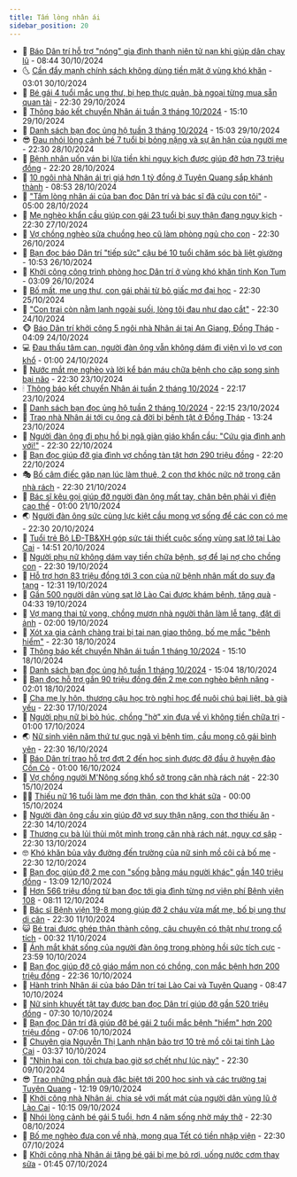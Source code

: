 ```yaml
---
title: Tấm lòng nhân ái
sidebar_position: 20
---
```


<!-- dantri-tam-long-nhan-ai:START -->
- 🌝 [Báo Dân trí hỗ trợ &quot;nóng&quot; gia đình thanh niên tử nạn khi giúp dân chạy lũ](https://dantri.com.vn/tam-long-nhan-ai/bao-dan-tri-ho-tro-nong-gia-dinh-thanh-nien-tu-nan-khi-giup-dan-chay-lu-20241030140517021.htm) - 08:44 30/10/2024
- 🌜 [Cần đẩy mạnh chính sách không dùng tiền mặt ở vùng khó khăn](https://dantri.com.vn/an-sinh/can-day-manh-chinh-sach-khong-dung-tien-mat-o-vung-kho-khan-20241030080814561.htm) - 03:01 30/10/2024
- 👀 [Bé gái 4 tuổi mắc ung thư, bị hẹp thực quản, bà ngoại từng mua sẵn quan tài](https://dantri.com.vn/tam-long-nhan-ai/be-gai-4-tuoi-mac-ung-thu-bi-hep-thuc-quan-ba-ngoai-tung-mua-san-quan-tai-20241024121534156.htm) - 22:30 29/10/2024
- 🚀 [Thông báo kết chuyển Nhân ái tuần 3 tháng 10/2024](https://dantri.com.vn/tam-long-nhan-ai/thong-bao-ket-chuyen-nhan-ai-tuan-3-thang-102024-20241029210015015.htm) - 15:10 29/10/2024
- 🦅 [Danh sách bạn đọc ủng hộ tuần 3 tháng 10/2024](https://dantri.com.vn/tam-long-nhan-ai/danh-sach-ban-doc-ung-ho-tuan-3-thang-102024-20241029205541156.htm) - 15:03 29/10/2024
- 😎 [Đau nhói lòng cảnh bé 7 tuổi bị bỏng nặng và sự ân hận của người mẹ](https://dantri.com.vn/tam-long-nhan-ai/dau-nhoi-long-canh-be-7-tuoi-bi-bong-nang-va-su-an-han-cua-nguoi-me-20241026095952267.htm) - 22:30 28/10/2024
- 🎡 [Bệnh nhân uốn ván bị lừa tiền khi nguy kịch được giúp đỡ hơn 73 triệu đồng](https://dantri.com.vn/tam-long-nhan-ai/benh-nhan-uon-van-bi-lua-tien-khi-nguy-kich-duoc-giup-do-hon-73-trieu-dong-20241027145439065.htm) - 22:20 28/10/2024
- 🌮 [10 ngôi nhà Nhân ái trị giá hơn 1 tỷ đồng ở Tuyên Quang sắp khánh thành](https://dantri.com.vn/tam-long-nhan-ai/10-ngoi-nha-nhan-ai-tri-gia-hon-1-ty-dong-o-tuyen-quang-sap-khanh-thanh-20241028120550040.htm) - 08:53 28/10/2024
- 💼 [&quot;Tấm lòng nhân ái của bạn đọc Dân trí và bác sĩ đã cứu con tôi&quot;](https://dantri.com.vn/tam-long-nhan-ai/tam-long-nhan-ai-cua-ban-doc-dan-tri-va-bac-si-da-cuu-con-toi-20241026162356685.htm) - 05:00 28/10/2024
- 🎊 [Mẹ nghèo khẩn cầu giúp con gái 23 tuổi bị suy thận đang nguy kịch](https://dantri.com.vn/tam-long-nhan-ai/me-ngheo-khan-cau-giup-con-gai-23-tuoi-bi-suy-than-dang-nguy-kich-20240506110137327.htm) - 22:30 27/10/2024
- 📝 [Vợ chồng nghèo sửa chuồng heo cũ làm phòng ngủ cho con](https://dantri.com.vn/tam-long-nhan-ai/vo-chong-ngheo-sua-chuong-heo-cu-lam-phong-ngu-cho-con-20241023175554493.htm) - 22:30 26/10/2024
- 🤗 [Bạn đọc báo Dân trí &quot;tiếp sức&quot; cậu bé 10 tuổi chăm sóc bà liệt giường](https://dantri.com.vn/tam-long-nhan-ai/ban-doc-bao-dan-tri-tiep-suc-cau-be-10-tuoi-cham-soc-ba-liet-giuong-20241026093008846.htm) - 10:53 26/10/2024
- 🌈 [Khởi công công trình phòng học Dân trí ở vùng khó khăn tỉnh Kon Tum](https://dantri.com.vn/tam-long-nhan-ai/khoi-cong-cong-trinh-phong-hoc-dan-tri-o-vung-kho-khan-tinh-kon-tum-20241025222154750.htm) - 03:09 26/10/2024
- 🌝 [Bố mất, mẹ ung thư, con gái phải từ bỏ giấc mơ đại học](https://dantri.com.vn/tam-long-nhan-ai/bo-mat-me-ung-thu-con-gai-phai-tu-bo-giac-mo-dai-hoc-20241022151536532.htm) - 22:30 25/10/2024
- 🦒 [&quot;Con trai còn nằm lạnh ngoài suối, lòng tôi đau như dao cắt&quot;](https://dantri.com.vn/tam-long-nhan-ai/con-trai-con-nam-lanh-ngoai-suoi-long-toi-dau-nhu-dao-cat-20241021215456834.htm) - 22:30 24/10/2024
- 🐵 [Báo Dân trí khởi công 5 ngôi nhà Nhân ái tại An Giang, Đồng Tháp](https://dantri.com.vn/tam-long-nhan-ai/bao-dan-tri-khoi-cong-5-ngoi-nha-nhan-ai-tai-an-giang-dong-thap-20241024083044645.htm) - 04:09 24/10/2024
- 💻 [Đau thấu tâm can, người đàn ông vẫn không dám đi viện vì lo vợ con khổ](https://dantri.com.vn/tam-long-nhan-ai/dau-thau-tam-can-nguoi-dan-ong-van-khong-dam-di-vien-vi-lo-vo-con-kho-20241021181046061.htm) - 01:00 24/10/2024
- 🦆 [Nước mắt mẹ nghèo và lời kể bán máu chữa bệnh cho cặp song sinh bại não](https://dantri.com.vn/tam-long-nhan-ai/nuoc-mat-me-ngheo-va-loi-ke-ban-mau-chua-benh-cho-cap-song-sinh-bai-nao-20241021182534105.htm) - 22:30 23/10/2024
- 🕯 [Thông báo kết chuyển Nhân ái tuần 2 tháng 10/2024](https://dantri.com.vn/tam-long-nhan-ai/thong-bao-ket-chuyen-nhan-ai-tuan-2-thang-102024-20241023220616704.htm) - 22:17 23/10/2024
- 🤩 [Danh sách bạn đọc ủng hộ tuần 2 tháng 10/2024](https://dantri.com.vn/tam-long-nhan-ai/danh-sach-ban-doc-ung-ho-tuan-2-thang-102024-20241023220151342.htm) - 22:15 23/10/2024
- 🎡 [Trao nhà Nhân ái tới cụ ông cả đời bị bệnh tật ở Đồng Tháp](https://dantri.com.vn/tam-long-nhan-ai/trao-nha-nhan-ai-toi-cu-ong-ca-doi-bi-benh-tat-o-dong-thap-20241022230040323.htm) - 13:24 23/10/2024
- 🤠 [Người đàn ông đi phụ hồ bị ngã giàn giáo khẩn cầu: &quot;Cứu gia đình anh với!&quot;](https://dantri.com.vn/tam-long-nhan-ai/nguoi-dan-ong-di-phu-ho-bi-nga-gian-giao-khan-cau-cuu-gia-dinh-anh-voi-20241016093602512.htm) - 22:30 22/10/2024
- 🌋 [Bạn đọc giúp đỡ gia đình vợ chồng tàn tật hơn 290 triệu đồng](https://dantri.com.vn/tam-long-nhan-ai/ban-doc-giup-do-gia-dinh-vo-chong-tan-tat-hon-290-trieu-dong-20241022163316399.htm) - 22:20 22/10/2024
- 🎭 [Bố câm điếc gặp nạn lúc làm thuê, 2 con thơ khóc nức nở trong căn nhà rách](https://dantri.com.vn/tam-long-nhan-ai/bo-cam-diec-gap-nan-luc-lam-thue-2-con-tho-khoc-nuc-no-trong-can-nha-rach-20241020160830184.htm) - 22:30 21/10/2024
- 🤠 [Bác sĩ kêu gọi giúp đỡ người đàn ông mất tay, chân bên phải vì điện cao thế](https://dantri.com.vn/tam-long-nhan-ai/bac-si-keu-goi-giup-do-nguoi-dan-ong-mat-tay-chan-ben-phai-vi-dien-cao-the-20241019102149285.htm) - 01:00 21/10/2024
- 🌏 [Người đàn ông sức cùng lực kiệt cầu mong vợ sống để các con có mẹ](https://dantri.com.vn/tam-long-nhan-ai/nguoi-dan-ong-suc-cung-luc-kiet-cau-mong-vo-song-de-cac-con-co-me-20241015014257664.htm) - 22:30 20/10/2024
- 🚀 [Tuổi trẻ Bộ LĐ-TB&amp;XH góp sức tái thiết cuộc sống vùng sạt lở tại Lào Cai](https://dantri.com.vn/tam-long-nhan-ai/tuoi-tre-bo-ld-tbxh-gop-suc-tai-thiet-cuoc-song-vung-sat-lo-tai-lao-cai-20241020204713531.htm) - 14:51 20/10/2024
- 🚀 [Người phụ nữ không dám vay tiền chữa bệnh, sợ để lại nợ cho chồng con](https://dantri.com.vn/tam-long-nhan-ai/nguoi-phu-nu-khong-dam-vay-tien-chua-benh-so-de-lai-no-cho-chong-con-20241016063722504.htm) - 22:30 19/10/2024
- 👹 [Hỗ trợ hơn 83 triệu đồng tới 3 con của nữ bệnh nhân mất do suy đa tạng](https://dantri.com.vn/tam-long-nhan-ai/ho-tro-hon-83-trieu-dong-toi-3-con-cua-nu-benh-nhan-mat-do-suy-da-tang-20241019083725174.htm) - 12:31 19/10/2024
- 🫶 [Gần 500 người dân vùng sạt lở Lào Cai được khám bệnh, tặng quà](https://dantri.com.vn/tam-long-nhan-ai/gan-500-nguoi-dan-vung-sat-lo-lao-cai-duoc-kham-benh-tang-qua-20241019103152897.htm) - 04:33 19/10/2024
- 🐻 [Vợ mang thai tử vong, chồng mượn nhà người thân làm lễ tang, đặt di ảnh](https://dantri.com.vn/tam-long-nhan-ai/vo-mang-thai-tu-vong-chong-muon-nha-nguoi-than-lam-le-tang-dat-di-anh-20241017154841819.htm) - 02:00 19/10/2024
- 🌋 [Xót xa gia cảnh chàng trai bị tai nạn giao thông, bố mẹ mắc &quot;bệnh hiểm&quot;](https://dantri.com.vn/tam-long-nhan-ai/xot-xa-gia-canh-chang-trai-bi-tai-nan-giao-thong-bo-me-mac-benh-hiem-20241016170833800.htm) - 22:30 18/10/2024
- 🧰 [Thông báo kết chuyển Nhân ái tuần 1 tháng 10/2024](https://dantri.com.vn/tam-long-nhan-ai/thong-bao-ket-chuyen-nhan-ai-tuan-1-thang-102024-20241018212718075.htm) - 15:10 18/10/2024
- 💄 [Danh sách bạn đọc ủng hộ tuần 1 tháng 10/2024](https://dantri.com.vn/tam-long-nhan-ai/danh-sach-ban-doc-ung-ho-tuan-1-thang-102024-20241018212236910.htm) - 15:04 18/10/2024
- 🌝 [Bạn đọc hỗ trợ gần 90 triệu đồng đến 2 mẹ con nghèo bệnh nặng](https://dantri.com.vn/tam-long-nhan-ai/ban-doc-ho-tro-gan-90-trieu-dong-den-2-me-con-ngheo-benh-nang-20241017153722010.htm) - 02:01 18/10/2024
- 🔭 [Cha mẹ ly hôn, thương cậu học trò nghỉ học để nuôi chú bại liệt, bà già yếu](https://dantri.com.vn/tam-long-nhan-ai/cha-me-ly-hon-thuong-cau-hoc-tro-nghi-hoc-de-nuoi-chu-bai-liet-ba-gia-yeu-20240911161626053.htm) - 22:30 17/10/2024
- 🦒 [Người phụ nữ bị bò húc, chồng &quot;hờ&quot; xin đưa về vì không tiền chữa trị](https://dantri.com.vn/tam-long-nhan-ai/nguoi-phu-nu-bi-bo-huc-chong-ho-xin-dua-ve-vi-khong-tien-chua-tri-20241014145621340.htm) - 01:00 17/10/2024
- 🌏 [Nữ sinh viên năm thứ tư gục ngã vì bệnh tim, cầu mong cô gái  bình yên](https://dantri.com.vn/tam-long-nhan-ai/nu-sinh-vien-nam-thu-tu-guc-nga-vi-benh-tim-cau-mong-co-gai-binh-yen-20241015154144720.htm) - 22:30 16/10/2024
- 🦣 [Báo Dân trí trao hỗ trợ đợt 2 đến học sinh được đỡ đầu ở huyện đảo Cồn Cỏ](https://dantri.com.vn/tam-long-nhan-ai/bao-dan-tri-trao-ho-tro-dot-2-den-hoc-sinh-duoc-do-dau-o-huyen-dao-con-co-20241015172032142.htm) - 01:00 16/10/2024
- 🤗 [Vợ chồng người M&#39;Nông sống khổ sở trong căn nhà rách nát](https://dantri.com.vn/tam-long-nhan-ai/vo-chong-nguoi-mnong-song-kho-so-trong-can-nha-rach-nat-20241014110748948.htm) - 22:30 15/10/2024
- 🧑‍🏫 [Thiếu nữ 16 tuổi làm mẹ đơn thân, con thơ khát sữa](https://dantri.com.vn/tam-long-nhan-ai/thieu-nu-16-tuoi-lam-me-don-than-con-tho-khat-sua-20241014152527196.htm) - 00:00 15/10/2024
- 🤠 [Người đàn ông cầu xin giúp đỡ vợ suy thận nặng, con thơ thiếu ăn](https://dantri.com.vn/tam-long-nhan-ai/nguoi-dan-ong-cau-xin-giup-do-vo-suy-than-nang-con-tho-thieu-an-20241011114330353.htm) - 22:30 14/10/2024
- 🦆 [Thương cụ bà lủi thủi một mình trong căn nhà rách nát, nguy cơ sập](https://dantri.com.vn/tam-long-nhan-ai/thuong-cu-ba-lui-thui-mot-minh-trong-can-nha-rach-nat-nguy-co-sap-20241013083710102.htm) - 22:30 13/10/2024
- 🤓 [Khó khăn bủa vây đường đến trường của nữ sinh mồ côi cả bố mẹ](https://dantri.com.vn/tam-long-nhan-ai/kho-khan-bua-vay-duong-den-truong-cua-nu-sinh-mo-coi-ca-bo-me-20241012093428071.htm) - 22:30 12/10/2024
- 🫶 [Bạn đọc giúp đỡ 2 mẹ con &quot;sống bằng máu người khác&quot; gần 140 triệu đồng](https://dantri.com.vn/tam-long-nhan-ai/ban-doc-giup-do-2-me-con-song-bang-mau-nguoi-khac-gan-140-trieu-dong-20241011145413841.htm) - 13:09 12/10/2024
- 🎊 [Hơn 566 triệu đồng từ bạn đọc tới gia đình từng nợ viện phí Bệnh viện 108](https://dantri.com.vn/tam-long-nhan-ai/hon-566-trieu-dong-tu-ban-doc-toi-gia-dinh-tung-no-vien-phi-benh-vien-108-20241012151041589.htm) - 08:11 12/10/2024
- 🦏 [Bác sĩ Bệnh viện 19-8 mong giúp đỡ 2 cháu vừa mất mẹ, bố bị ung thư di căn](https://dantri.com.vn/tam-long-nhan-ai/bac-si-benh-vien-19-8-mong-giup-do-2-chau-vua-mat-me-bo-bi-ung-thu-di-can-20241012030934684.htm) - 22:30 11/10/2024
- 😺 [Bé trai được ghép thận thành công, câu chuyện có thật như trong cổ tích](https://dantri.com.vn/tam-long-nhan-ai/be-trai-duoc-ghep-than-thanh-cong-cau-chuyen-co-that-nhu-trong-co-tich-20241009120354418.htm) - 00:32 11/10/2024
- 🥰 [Ánh mắt khát sống của người đàn ông trong phòng hồi sức tích cực](https://dantri.com.vn/tam-long-nhan-ai/anh-mat-khat-song-cua-nguoi-dan-ong-trong-phong-hoi-suc-tich-cuc-20241010170813871.htm) - 23:59 10/10/2024
- 🚀 [Bạn đọc giúp đỡ cô giáo mầm non có chồng, con mắc bệnh hơn 200 triệu đồng](https://dantri.com.vn/tam-long-nhan-ai/ban-doc-giup-do-co-giao-mam-non-co-chong-con-mac-benh-hon-200-trieu-dong-20241009124107014.htm) - 22:36 10/10/2024
- 🌁 [Hành trình Nhân ái của báo Dân trí tại Lào Cai và Tuyên Quang](https://dantri.com.vn/tam-long-nhan-ai/hanh-trinh-nhan-ai-cua-bao-dan-tri-tai-lao-cai-va-tuyen-quang-20241010142040183.htm) - 08:47 10/10/2024
- 🚀 [Nữ sinh khuyết tật tay được bạn đọc Dân trí giúp đỡ gần 520 triệu đồng](https://dantri.com.vn/tam-long-nhan-ai/nu-sinh-khuyet-tat-tay-duoc-ban-doc-dan-tri-giup-do-gan-520-trieu-dong-20241009130922228.htm) - 07:30 10/10/2024
- 🤗 [Bạn đọc Dân trí đã giúp đỡ bé gái 2 tuổi mắc bệnh &quot;hiểm&quot; hơn 200 triệu đồng](https://dantri.com.vn/tam-long-nhan-ai/ban-doc-dan-tri-da-giup-do-be-gai-2-tuoi-mac-benh-hiem-hon-200-trieu-dong-20241009044318674.htm) - 07:06 10/10/2024
- 💫 [Chuyên gia Nguyễn Thị Lanh nhận bảo trợ 10 trẻ mồ côi tại tỉnh Lào Cai](https://dantri.com.vn/tam-long-nhan-ai/chuyen-gia-nguyen-thi-lanh-nhan-bao-tro-10-tre-mo-coi-tai-tinh-lao-cai-20241010082952764.htm) - 03:37 10/10/2024
- 💼 [&quot;Nhìn hai con, tôi chưa bao giờ sợ chết như lúc này&quot;](https://dantri.com.vn/tam-long-nhan-ai/nhin-hai-con-toi-chua-bao-gio-so-chet-nhu-luc-nay-20241009160126424.htm) - 22:30 09/10/2024
- 😎 [Trao những phần quà đặc biệt tới 200 học sinh và các trường tại Tuyên Quang](https://dantri.com.vn/tam-long-nhan-ai/trao-nhung-phan-qua-dac-biet-toi-200-hoc-sinh-va-cac-truong-tai-tuyen-quang-20241009175121097.htm) - 12:19 09/10/2024
- 🥳 [Khởi công nhà Nhân ái, chia sẻ với mất mát của người dân vùng lũ ở Lào Cai](https://dantri.com.vn/tam-long-nhan-ai/khoi-cong-nha-nhan-ai-chia-se-voi-mat-mat-cua-nguoi-dan-vung-lu-o-lao-cai-20241009121637784.htm) - 10:15 09/10/2024
- 📝 [Nhói lòng cảnh bé gái 5 tuổi, hơn 4 năm sống nhờ máy thở](https://dantri.com.vn/tam-long-nhan-ai/nhoi-long-canh-be-gai-5-tuoi-hon-4-nam-song-nho-may-tho-20241006170956513.htm) - 22:30 08/10/2024
- 🦄 [Bố mẹ nghèo đưa con về nhà, mong qua Tết có tiền nhập viện](https://dantri.com.vn/tam-long-nhan-ai/bo-me-ngheo-dua-con-ve-nha-mong-qua-tet-co-tien-nhap-vien-20241006163239956.htm) - 22:30 07/10/2024
- 💼 [Khởi công nhà Nhân ái tặng bé gái bị mẹ bỏ rơi, uống nước cơm thay sữa](https://dantri.com.vn/tam-long-nhan-ai/khoi-cong-nha-nhan-ai-tang-be-gai-bi-me-bo-roi-uong-nuoc-com-thay-sua-20241006202815957.htm) - 01:45 07/10/2024<!-- dantri-tam-long-nhan-ai:END -->
